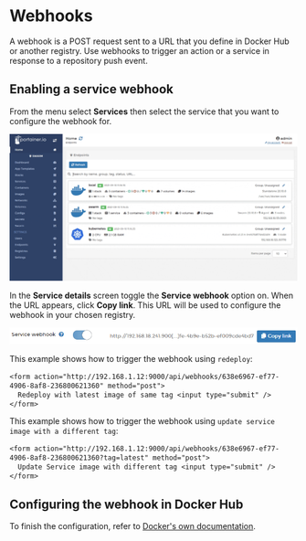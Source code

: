# Webhooks

A webhook is a POST request sent to a URL that you define in Docker Hub or another registry. Use webhooks to trigger an action or a service in response to a repository push event.

## Enabling a service webhook

From the menu select **Services** then select the service that you want to configure the webhook for.

![](../../../.gitbook/assets/services-configure-1.gif)

In the **Service details** screen toggle the **Service webhook** option on. When the URL appears, click **Copy link**. This URL will be used to configure the webhook in your chosen registry.

![](../../../.gitbook/assets/services-webhooks-2.png)

This example shows how to trigger the webhook using `redeploy`:

```text
<form action="http://192.168.1.12:9000/api/webhooks/638e6967-ef77-4906-8af8-236800621360" method="post">
  Redeploy with latest image of same tag <input type="submit" />
</form>
```

This example shows how to trigger the webhook using `update service image with a different tag`:

```text
<form action="http://192.168.1.12:9000/api/webhooks/638e6967-ef77-4906-8af8-236800621360?tag=latest" method="post">
  Update Service image with different tag <input type="submit" />
</form>
```

## Configuring the webhook in Docker Hub

To finish the configuration, refer to [Docker's own documentation](https://docs.docker.com/docker-hub/webhooks/).

